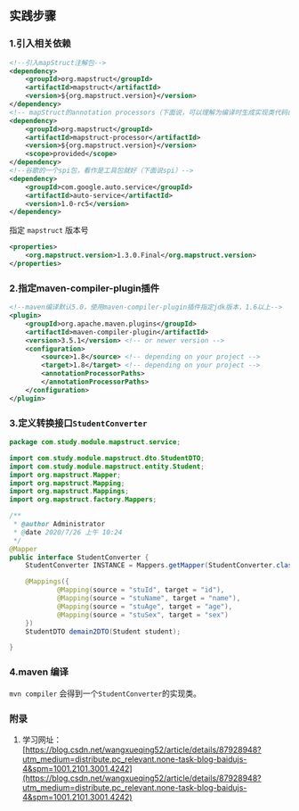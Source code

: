 ## 实践步骤

### 1.引入相关依赖
```xml
<!--引入mapStruct注解包-->
<dependency>
    <groupId>org.mapstruct</groupId>
    <artifactId>mapstruct</artifactId>
    <version>${org.mapstruct.version}</version>
</dependency>
<!-- mapStruct的annotation processors（下面说，可以理解为编译时生成实现类代码的类）-->
<dependency>
    <groupId>org.mapstruct</groupId>
    <artifactId>mapstruct-processor</artifactId>
    <version>${org.mapstruct.version}</version>
    <scope>provided</scope>
</dependency>
<!--谷歌的一个spi包，看作是工具包就好（下面说spi）-->
<dependency>
    <groupId>com.google.auto.service</groupId>
    <artifactId>auto-service</artifactId>
    <version>1.0-rc5</version>
</dependency>
```
指定 `mapstruct` 版本号
```xml
<properties>
    <org.mapstruct.version>1.3.0.Final</org.mapstruct.version>
</properties>
``` 

### 2.指定maven-compiler-plugin插件
```xml
<!--maven编译默认5.0，使用maven-compiler-plugin插件指定jdk版本，1.6以上-->
<plugin>
    <groupId>org.apache.maven.plugins</groupId>
    <artifactId>maven-compiler-plugin</artifactId>
    <version>3.5.1</version> <!-- or newer version -->
    <configuration>
        <source>1.8</source> <!-- depending on your project -->
        <target>1.8</target> <!-- depending on your project -->
        <annotationProcessorPaths>
        </annotationProcessorPaths>
    </configuration>
</plugin>
```

### 3.定义转换接口`StudentConverter`
```java
package com.study.module.mapstruct.service;

import com.study.module.mapstruct.dto.StudentDTO;
import com.study.module.mapstruct.entity.Student;
import org.mapstruct.Mapper;
import org.mapstruct.Mapping;
import org.mapstruct.Mappings;
import org.mapstruct.factory.Mappers;

/**
 * @author Administrator
 * @date 2020/7/26 上午 10:24
 */
@Mapper
public interface StudentConverter {
    StudentConverter INSTANCE = Mappers.getMapper(StudentConverter.class);

    @Mappings({
            @Mapping(source = "stuId", target = "id"),
            @Mapping(source = "stuName", target = "name"),
            @Mapping(source = "stuAge", target = "age"),
            @Mapping(source = "stuSex", target = "sex")
    })
    StudentDTO demain2DTO(Student student);

}
```

### 4.maven 编译
`mvn compiler` 会得到一个`StudentConverter`的实现类。




### 附录
1. 学习网址：[https://blog.csdn.net/wangxueqing52/article/details/87928948?utm_medium=distribute.pc_relevant.none-task-blog-baidujs-4&spm=1001.2101.3001.4242](https://blog.csdn.net/wangxueqing52/article/details/87928948?utm_medium=distribute.pc_relevant.none-task-blog-baidujs-4&spm=1001.2101.3001.4242)


